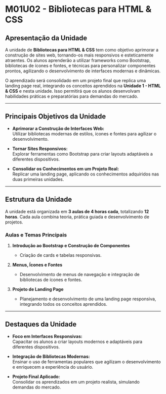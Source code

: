 # **M01U02 - Bibliotecas para HTML & CSS**

## **Apresentação da Unidade**

A unidade de **Bibliotecas para HTML & CSS** tem como objetivo aprimorar a construção de sites web, tornando-os mais responsivos e esteticamente atraentes. Os alunos aprenderão a utilizar frameworks como Bootstrap, bibliotecas de ícones e fontes, e técnicas para personalizar componentes prontos, agilizando o desenvolvimento de interfaces modernas e dinâmicas.

O aprendizado será consolidado em um projeto final que replica uma landing page real, integrando os conceitos aprendidos na **Unidade 1 - HTML & CSS** e nesta unidade. Isso permitirá que os alunos desenvolvam habilidades práticas e preparatórias para demandas do mercado.

---

## **Principais Objetivos da Unidade**

- **Aprimorar a Construção de Interfaces Web:**  
  Utilizar bibliotecas modernas de estilos, ícones e fontes para agilizar o desenvolvimento.  

- **Tornar Sites Responsivos:**  
  Explorar ferramentas como Bootstrap para criar layouts adaptáveis a diferentes dispositivos.  

- **Consolidar os Conhecimentos em um Projeto Real:**  
  Replicar uma landing page, aplicando os conhecimentos adquiridos nas duas primeiras unidades.  

---

## **Estrutura da Unidade**

A unidade está organizada em **3 aulas de 4 horas cada**, totalizando **12 horas**. Cada aula combina teoria, prática guiada e desenvolvimento de projetos.

### **Aulas e Temas Principais**

1. **Introdução ao Bootstrap e Construção de Componentes**  
   - Criação de cards e tabelas responsivas.  

2. **Menus, Ícones e Fontes**  
   - Desenvolvimento de menus de navegação e integração de bibliotecas de ícones e fontes.  

3. **Projeto de Landing Page**  
   - Planejamento e desenvolvimento de uma landing page responsiva, integrando todos os conceitos aprendidos.  

---

## **Destaques da Unidade**

- **Foco em Interfaces Responsivas:**  
  Capacitar os alunos a criar layouts modernos e adaptáveis para diferentes dispositivos.  

- **Integração de Bibliotecas Modernas:**  
  Ensinar o uso de ferramentas populares que agilizam o desenvolvimento e enriquecem a experiência do usuário.  

- **Projeto Final Aplicado:**  
  Consolidar os aprendizados em um projeto realista, simulando demandas do mercado.  
